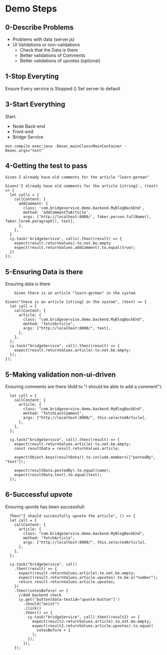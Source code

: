 # Demo Steps

## 0-Describe Problems

- Problems with data (server.js)
- UI Validations or non-validations
  - Check that the Data is there
  - Better validations of Comments
  - Better validations of upvotes (optional)

## 1-Stop Everyting

Ensure Every service is Stopped
() Set server to default

## 3-Start Everything

Start:

- Node Back-end
- Front-end
- Bridge Service

`mvn compile exec:java -Dexec.mainClass=MainContainer -Dexec.args="test"`

## 4-Getting the test to pass

```
Given I already have old comments for the article "learn-german"
```

```JS
Given('I already have old comments for the article {string}', (text) => {
  let calls = {
    callContent: {
      addComment: {
        class: 'com.bridgeservice.demo.backend.MyBlogBackEnd',
        method: 'addCommentToArticle',
        args: ['http://localhost:8000/', faker.person.fullName(), faker.lorem.paragraph(), text],
      },
    },
  }
  cy.task('bridgeService', calls).then((result) => {
    expect(result.returnValues).to.not.be.empty
    expect(result.returnValues.addComment).to.equal(true);
  })
});
```

## 5-Ensuring Data is there

Ensuring data is there

```
    Given there is an article "learn-german" in the system
```

```JS
Given("there is an article {string} in the system", (text) => {
  let call = {
    callContent: {
      article: {
        class: "com.bridgeservice.demo.backend.MyBlogBackEnd",
        method: "fetchArticle",
        args: ["http://localhost:8000/", text],
      },
    },
  };
  cy.task("bridgeService", call).then((result) => {
    expect(result.returnValues.article).to.not.be.empty;
  });
});

```

## 5-Making validation non-ui-driven

Ensuring comments are there (Add to "I should be able to add a comment"):

```JS
  let call = {
    callContent: {
      article: {
        class: "com.bridgeservice.demo.backend.MyBlogBackEnd",
        method: "fetchLastComment",
        args: ["http://localhost:8000/", this.selectedArticle],
      },
    },
  };

  cy.task("bridgeService", call).then((result) => {
    expect(result.returnValues.article).to.not.be.empty;
    const resultData = result.returnValues.article;

    expect(Object.keys(resultData)).to.include.members(["postedBy", "text"]);

    expect(resultData.postedBy).to.equal(name);
    expect(resultData.text).to.equal(text);
  });
```

## 6-Successful upvote

Ensuring upvote has been successfull:

```JS
  Then("I should successfully upvote the article", () => {
  let call = {
    callContent: {
      article: {
        class: "com.bridgeservice.demo.backend.MyBlogBackEnd",
        method: "fetchArticle",
        args: ["http://localhost:8000/", this.selectedArticle],
      },
    },
  };

  cy.task("bridgeService", call)
    .then((result) => {
      expect(result.returnValues.article).to.not.be.empty;
      expect(result.returnValues.article.upvotes).to.be.a("number");
      return result.returnValues.article.upvotes;
    })
    .then((votesBefore) => {
      //Add backend check
      cy.get('button[data-testid="upvote-button"]')
        .should("exist")
        .click()
        .then(() => {
          cy.task("bridgeService", call).then((result2) => {
            expect(result2.returnValues.article).to.not.be.empty;
            expect(result2.returnValues.article.upvotes).to.equal(
              votesBefore + 1
            );
          });
        });
    });
```
